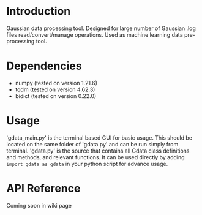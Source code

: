 # Introduction
Gaussian data processing tool. Designed for large number of Gaussian .log files read/convert/manage operations. Used as machine learning data pre-processing tool.

# Dependencies
- numpy (tested on version 1.21.6)
- tqdm (tested on version 4.62.3)
- bidict (tested on version 0.22.0)

# Usage
'gdata_main.py' is the terminal based GUI for basic usage. This should be located on the same folder of 'gdata.py' and can be run simply from terminal.
'gdata.py' is the source that contains all Gdata class definitions and methods, and relevant functions. It can be used directly by adding `import gdata as gdata` in your python script for advance usage.

# API Reference
Coming soon in wiki page
